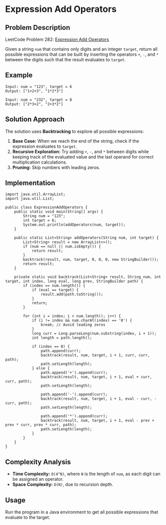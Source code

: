 # Expression Add Operators

## Problem Description
LeetCode Problem 282: [Expression Add Operators](https://leetcode.com/problems/expression-add-operators/description/)

Given a string `num` that contains only digits and an integer `target`, return all possible expressions that can be built by inserting the operators `+`, `-`, and `*` between the digits such that the result evaluates to `target`.

## Example
```java[]
Input: num = "123", target = 6
Output: ["1+2+3", "1*2*3"]

Input: num = "232", target = 8
Output: ["2*3+2", "2+3*2"]
```

## Solution Approach
The solution uses **Backtracking** to explore all possible expressions:
1. **Base Case:** When we reach the end of the string, check if the expression evaluates to `target`.
2. **Recursive Exploration:** Try adding `+`, `-`, and `*` between digits while keeping track of the evaluated value and the last operand for correct multiplication calculations.
3. **Pruning:** Skip numbers with leading zeros.

## Implementation
```java[]
import java.util.ArrayList;
import java.util.List;

public class ExpressionAddOperators {
    public static void main(String[] args) {
        String num = "123";
        int target = 6;
        System.out.println(addOperators(num, target));
    }

    public static List<String> addOperators(String num, int target) {
        List<String> result = new ArrayList<>();
        if (num == null || num.isEmpty()) {
            return result;
        }
        backtrack(result, num, target, 0, 0, 0, new StringBuilder());
        return result;
    }

    private static void backtrack(List<String> result, String num, int target, int index, long eval, long prev, StringBuilder path) {
        if (index == num.length()) {
            if (eval == target) {
                result.add(path.toString());
            }
            return;
        }

        for (int i = index; i < num.length(); i++) {
            if (i != index && num.charAt(index) == '0') {
                break; // Avoid leading zeros
            }
            long curr = Long.parseLong(num.substring(index, i + 1));
            int length = path.length();

            if (index == 0) {
                path.append(curr);
                backtrack(result, num, target, i + 1, curr, curr, path);
                path.setLength(length);
            } else {
                path.append('+').append(curr);
                backtrack(result, num, target, i + 1, eval + curr, curr, path);
                path.setLength(length);

                path.append('-').append(curr);
                backtrack(result, num, target, i + 1, eval - curr, -curr, path);
                path.setLength(length);

                path.append('*').append(curr);
                backtrack(result, num, target, i + 1, eval - prev + prev * curr, prev * curr, path);
                path.setLength(length);
            }
        }
    }
}
```

## Complexity Analysis
- **Time Complexity:** `O(4^N)`, where `N` is the length of `num`, as each digit can be assigned an operator.
- **Space Complexity:** `O(N)`, due to recursion depth.

## Usage
Run the program in a Java environment to get all possible expressions that evaluate to the target.
